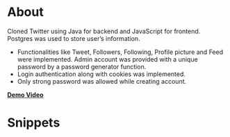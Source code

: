 # About
Cloned Twitter using Java for backend and JavaScript for frontend. Postgres was used to store user’s information.
- Functionalities like Tweet, Followers, Following, Profile picture and Feed were
implemented. Admin account was provided with a unique password by a
password generator function.
- Login authentication along with cookies was implemented.
- Only strong password was allowed while creating account.

**[Demo Video](https://youtu.be/FkK5N_UBY8s)**

# Snippets
